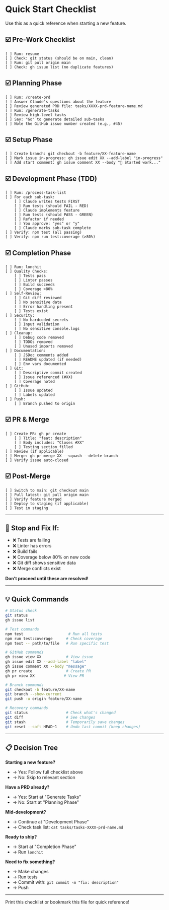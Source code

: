 # Quick Start Checklist

Use this as a quick reference when starting a new feature.

## ☑️ Pre-Work Checklist

```
[ ] Run: resume
[ ] Check: git status (should be on main, clean)
[ ] Run: git pull origin main
[ ] Check: gh issue list (no duplicate features)
```

## ☑️ Planning Phase

```
[ ] Run: /create-prd
[ ] Answer Claude's questions about the feature
[ ] Review generated PRD file: tasks/XXXX-prd-feature-name.md
[ ] Run: /generate-tasks
[ ] Review high-level tasks
[ ] Say: "Go" to generate detailed sub-tasks
[ ] Note the GitHub issue number created (e.g., #45)
```

## ☑️ Setup Phase

```
[ ] Create branch: git checkout -b feature/XX-feature-name
[ ] Mark issue in-progress: gh issue edit XX --add-label "in-progress"
[ ] Add start comment: gh issue comment XX --body "🚀 Started work..."
```

## ☑️ Development Phase (TDD)

```
[ ] Run: /process-task-list
[ ] For each sub-task:
    [ ] Claude writes tests FIRST
    [ ] Run tests (should FAIL - RED)
    [ ] Claude implements feature
    [ ] Run tests (should PASS - GREEN)
    [ ] Refactor if needed
    [ ] You approve: "yes" or "y"
    [ ] Claude marks sub-task complete
[ ] Verify: npm test (all passing)
[ ] Verify: npm run test:coverage (>80%)
```

## ☑️ Completion Phase

```
[ ] Run: lonchit
[ ] Quality Checks:
    [ ] Tests pass
    [ ] Linter passes
    [ ] Build succeeds
    [ ] Coverage >80%
[ ] Self-Review:
    [ ] Git diff reviewed
    [ ] No sensitive data
    [ ] Error handling present
    [ ] Tests exist
[ ] Security:
    [ ] No hardcoded secrets
    [ ] Input validation
    [ ] No sensitive console.logs
[ ] Cleanup:
    [ ] Debug code removed
    [ ] TODOs removed
    [ ] Unused imports removed
[ ] Documentation:
    [ ] JSDoc comments added
    [ ] README updated (if needed)
    [ ] Env vars documented
[ ] Git:
    [ ] Descriptive commit created
    [ ] Issue referenced (#XX)
    [ ] Coverage noted
[ ] GitHub:
    [ ] Issue updated
    [ ] Labels updated
[ ] Push:
    [ ] Branch pushed to origin
```

## ☑️ PR & Merge

```
[ ] Create PR: gh pr create
    [ ] Title: "feat: description"
    [ ] Body includes: "Closes #XX"
    [ ] Testing section filled
[ ] Review (if applicable)
[ ] Merge: gh pr merge XX --squash --delete-branch
[ ] Verify issue auto-closed
```

## ☑️ Post-Merge

```
[ ] Switch to main: git checkout main
[ ] Pull latest: git pull origin main
[ ] Verify feature merged
[ ] Deploy to staging (if applicable)
[ ] Test in staging
```

---

## 🚨 Stop and Fix If:

- ❌ Tests are failing
- ❌ Linter has errors
- ❌ Build fails
- ❌ Coverage below 80% on new code
- ❌ Git diff shows sensitive data
- ❌ Merge conflicts exist

**Don't proceed until these are resolved!**

---

## 💡 Quick Commands

```bash
# Status check
git status
gh issue list

# Test commands
npm test                    # Run all tests
npm run test:coverage      # Check coverage
npm test -- path/to/file   # Run specific test

# GitHub commands
gh issue view XX           # View issue
gh issue edit XX --add-label "label"
gh issue comment XX --body "message"
gh pr create               # Create PR
gh pr view XX             # View PR

# Branch commands
git checkout -b feature/XX-name
git branch --show-current
git push -u origin feature/XX-name

# Recovery commands
git status                 # Check what's changed
git diff                   # See changes
git stash                  # Temporarily save changes
git reset --soft HEAD~1    # Undo last commit (keep changes)
```

---

## 📋 Decision Tree

**Starting a new feature?**
- → Yes: Follow full checklist above
- → No: Skip to relevant section

**Have a PRD already?**
- → Yes: Start at "Generate Tasks"
- → No: Start at "Planning Phase"

**Mid-development?**
- → Continue at "Development Phase"
- → Check task list: `cat tasks/tasks-XXXX-prd-name.md`

**Ready to ship?**
- → Start at "Completion Phase"
- → Run `lonchit`

**Need to fix something?**
- → Make changes
- → Run tests
- → Commit with: `git commit -m "fix: description"`
- → Push

---

Print this checklist or bookmark this file for quick reference!
